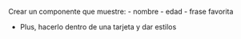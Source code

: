 Crear un componente que muestre:
    - nombre
    - edad
    - frase favorita

* Plus, hacerlo dentro de una tarjeta y dar estilos
